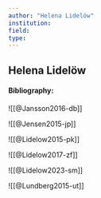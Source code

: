 ```yaml
---
author: "Helena Lidelöw"
institution:
field:
type:
---
```


## Helena Lidelöw
#### Bibliography:

![[@Jansson2016-db]]

![[@Jensen2015-jp]]

![[@Lidelow2015-pk]]

![[@Lidelow2017-zf]]

![[@Lidelow2023-sm]]

![[@Lundberg2015-ut]]
